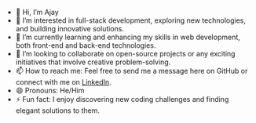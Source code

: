 - 👋 Hi, I’m Ajay
- 👀 I’m interested in full-stack development, exploring new technologies, and building innovative solutions.
- 🌱 I’m currently learning and enhancing my skills in web development, both front-end and back-end technologies.
- 💞️ I’m looking to collaborate on open-source projects or any exciting initiatives that involve creative problem-solving.
- 📫 How to reach me: Feel free to send me a message here on GitHub or connect with me on [LinkedIn](<https://www.linkedin.com/in/ajaykumar1707/>).
- 😄 Pronouns: He/Him
- ⚡ Fun fact: I enjoy discovering new coding challenges and finding elegant solutions to them.


<!---
ajaysharma0/ajaysharma0 is a ✨ special ✨ repository because its `README.md` (this file) appears on your GitHub profile.
You can click the Preview link to take a look at your changes.
--->
